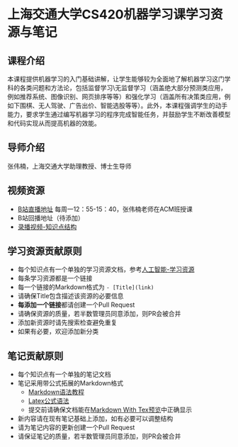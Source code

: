 # 上海交通大学CS420机器学习课学习资源与笔记
## 课程介绍
本课程提供机器学习的入门基础讲解，让学生能够较为全面地了解机器学习这门学科的各类问题和方法论，包括监督学习\无监督学习（涵盖绝大部分预测类应用，例如推荐系统、图像识别、网页排序等等）和强化学习（涵盖所有决策类应用，例如下围棋、无人驾驶、广告出价、智能选股等等）。此外，本课程强调学生的动手能力，要求学生通过编写机器学习的程序完成智能任务，并鼓励学生不断改善模型和代码实现从而提高机器的效能。

## 导师介绍
张伟楠，上海交通大学助理教授、博士生导师

## 视频资源

- [B站直播地址](https://live.bilibili.com/21838900) 每周一12：55-15：40，张伟楠老师在ACM班授课
- B站回播地址（待添加）
- [录播视频-知识点结构](https://www.boyuai.com/elites/course/x3fyYxaRhVWJxGSI)


## 学习资源贡献原则

- 每个知识点有一个单独的学习资源文档，参考[人工智能-学习资源](01_人工智能_学习资源.md)
- 每条学习资源都是一个链接
- 每一个链接的Markdown格式为 `- [Title](link)`
- 请确保Title包含描述该资源的必要信息
- **每添加一个链接**都请创建一个Pull Request
- 请确保资源的质量，若半数管理员同意添加，则PR会被合并
- 添加新资源时请先搜索检查避免重复
- 如果有必要，欢迎添加新分类

## 笔记贡献原则

- 每个知识点有一个单独的笔记文档
- 笔记采用带公式拓展的Markdown格式
  - [Markdown语法教程](https://github.com/adam-p/markdown-here/wiki/Markdown-Cheatsheet)
  - [Latex公式语法](https://en.wikibooks.org/wiki/LaTeX/Mathematics)
  - 提交前请确保文档能在[Markdown With Tex预览](https://goessner.github.io/markdown-it-texmath/markdown-it-texmath-demo.html)中正确显示
- 新内容请在现有笔记基础上添加，如有必要可以调整结构
- 请为笔记内容的更新创建一个Pull Request
- 请保证笔记的质量，若半数管理员同意添加，则PR会被合并
